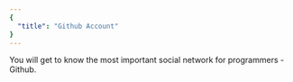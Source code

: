```yaml
---
{
  "title": "Github Account"
}
---
```


You will get to know the most important social network for programmers - Github.
